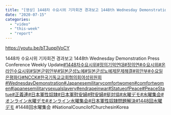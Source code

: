 ```yaml
---
title: "[영상] 1448차 수요시위 기자회견 경과보고 1448th Wednesday Demonstration Press Conference Weekly Update"
date: "2020-07-15"
categories: 
  - "video"
  - "this-week"
  - "report"
---
```


https://youtu.be/bT3uppIVoCY

1448차 수요시위 기자회견 경과보고 1448th Wednesday Demonstration Press Conference Weekly Update​[#1448차수요시위](https://www.facebook.com/hashtag/1448%EC%B0%A8%EC%88%98%EC%9A%94%EC%8B%9C%EC%9C%84?__eep__=6&__cft__[0]=AZW0SeGEUSyQGTkkxIg2pEccPnoAOwmUHskYKnFNEVvryfr6WTWPYn_Yr-3Ipk1YqhdxTfJgvftCPI2VatgwuCCBEdEWvGNhIWDqKv6wnlPkyw&__tn__=*NK-R)[#정의기억연대](https://www.facebook.com/hashtag/%EC%A0%95%EC%9D%98%EA%B8%B0%EC%96%B5%EC%97%B0%EB%8C%80?__eep__=6&__cft__[0]=AZW0SeGEUSyQGTkkxIg2pEccPnoAOwmUHskYKnFNEVvryfr6WTWPYn_Yr-3Ipk1YqhdxTfJgvftCPI2VatgwuCCBEdEWvGNhIWDqKv6wnlPkyw&__tn__=*NK-R)[#정의연](https://www.facebook.com/hashtag/%EC%A0%95%EC%9D%98%EC%97%B0?__eep__=6&__cft__[0]=AZW0SeGEUSyQGTkkxIg2pEccPnoAOwmUHskYKnFNEVvryfr6WTWPYn_Yr-3Ipk1YqhdxTfJgvftCPI2VatgwuCCBEdEWvGNhIWDqKv6wnlPkyw&__tn__=*NK-R)[#수요시위](https://www.facebook.com/hashtag/%EC%88%98%EC%9A%94%EC%8B%9C%EC%9C%84?__eep__=6&__cft__[0]=AZW0SeGEUSyQGTkkxIg2pEccPnoAOwmUHskYKnFNEVvryfr6WTWPYn_Yr-3Ipk1YqhdxTfJgvftCPI2VatgwuCCBEdEWvGNhIWDqKv6wnlPkyw&__tn__=*NK-R)[#온라인수요시위](https://www.facebook.com/hashtag/%EC%98%A8%EB%9D%BC%EC%9D%B8%EC%88%98%EC%9A%94%EC%8B%9C%EC%9C%84?__eep__=6&__cft__[0]=AZW0SeGEUSyQGTkkxIg2pEccPnoAOwmUHskYKnFNEVvryfr6WTWPYn_Yr-3Ipk1YqhdxTfJgvftCPI2VatgwuCCBEdEWvGNhIWDqKv6wnlPkyw&__tn__=*NK-R)[#일본군위안부](https://www.facebook.com/hashtag/%EC%9D%BC%EB%B3%B8%EA%B5%B0%EC%9C%84%EC%95%88%EB%B6%80?__eep__=6&__cft__[0]=AZW0SeGEUSyQGTkkxIg2pEccPnoAOwmUHskYKnFNEVvryfr6WTWPYn_Yr-3Ipk1YqhdxTfJgvftCPI2VatgwuCCBEdEWvGNhIWDqKv6wnlPkyw&__tn__=*NK-R)[#일본군성노예](https://www.facebook.com/hashtag/%EC%9D%BC%EB%B3%B8%EA%B5%B0%EC%84%B1%EB%85%B8%EC%98%88?__eep__=6&__cft__[0]=AZW0SeGEUSyQGTkkxIg2pEccPnoAOwmUHskYKnFNEVvryfr6WTWPYn_Yr-3Ipk1YqhdxTfJgvftCPI2VatgwuCCBEdEWvGNhIWDqKv6wnlPkyw&__tn__=*NK-R)[#일본군성노예제문제해결](https://www.facebook.com/hashtag/%EC%9D%BC%EB%B3%B8%EA%B5%B0%EC%84%B1%EB%85%B8%EC%98%88%EC%A0%9C%EB%AC%B8%EC%A0%9C%ED%95%B4%EA%B2%B0?__eep__=6&__cft__[0]=AZW0SeGEUSyQGTkkxIg2pEccPnoAOwmUHskYKnFNEVvryfr6WTWPYn_Yr-3Ipk1YqhdxTfJgvftCPI2VatgwuCCBEdEWvGNhIWDqKv6wnlPkyw&__tn__=*NK-R)[#위안부](https://www.facebook.com/hashtag/%EC%9C%84%EC%95%88%EB%B6%80?__eep__=6&__cft__[0]=AZW0SeGEUSyQGTkkxIg2pEccPnoAOwmUHskYKnFNEVvryfr6WTWPYn_Yr-3Ipk1YqhdxTfJgvftCPI2VatgwuCCBEdEWvGNhIWDqKv6wnlPkyw&__tn__=*NK-R)[#수요일은평화다](https://www.facebook.com/hashtag/%EC%88%98%EC%9A%94%EC%9D%BC%EC%9D%80%ED%8F%89%ED%99%94%EB%8B%A4?__eep__=6&__cft__[0]=AZW0SeGEUSyQGTkkxIg2pEccPnoAOwmUHskYKnFNEVvryfr6WTWPYn_Yr-3Ipk1YqhdxTfJgvftCPI2VatgwuCCBEdEWvGNhIWDqKv6wnlPkyw&__tn__=*NK-R)[#NCCK](https://www.facebook.com/hashtag/ncck?__eep__=6&__cft__[0]=AZW0SeGEUSyQGTkkxIg2pEccPnoAOwmUHskYKnFNEVvryfr6WTWPYn_Yr-3Ipk1YqhdxTfJgvftCPI2VatgwuCCBEdEWvGNhIWDqKv6wnlPkyw&__tn__=*NK-R)[#한국기독교교회협의회여성위원회](https://www.facebook.com/hashtag/%ED%95%9C%EA%B5%AD%EA%B8%B0%EB%8F%85%EA%B5%90%EA%B5%90%ED%9A%8C%ED%98%91%EC%9D%98%ED%9A%8C%EC%97%AC%EC%84%B1%EC%9C%84%EC%9B%90%ED%9A%8C?__eep__=6&__cft__[0]=AZW0SeGEUSyQGTkkxIg2pEccPnoAOwmUHskYKnFNEVvryfr6WTWPYn_Yr-3Ipk1YqhdxTfJgvftCPI2VatgwuCCBEdEWvGNhIWDqKv6wnlPkyw&__tn__=*NK-R)[#WednesdayDemonstration](https://www.facebook.com/hashtag/wednesdaydemonstration?__eep__=6&__cft__[0]=AZW0SeGEUSyQGTkkxIg2pEccPnoAOwmUHskYKnFNEVvryfr6WTWPYn_Yr-3Ipk1YqhdxTfJgvftCPI2VatgwuCCBEdEWvGNhIWDqKv6wnlPkyw&__tn__=*NK-R)[#Japanesemilitarycomfortwomen](https://www.facebook.com/hashtag/japanesemilitarycomfortwomen?__eep__=6&__cft__[0]=AZW0SeGEUSyQGTkkxIg2pEccPnoAOwmUHskYKnFNEVvryfr6WTWPYn_Yr-3Ipk1YqhdxTfJgvftCPI2VatgwuCCBEdEWvGNhIWDqKv6wnlPkyw&__tn__=*NK-R)[#comfortwomen](https://www.facebook.com/hashtag/comfortwomen?__eep__=6&__cft__[0]=AZW0SeGEUSyQGTkkxIg2pEccPnoAOwmUHskYKnFNEVvryfr6WTWPYn_Yr-3Ipk1YqhdxTfJgvftCPI2VatgwuCCBEdEWvGNhIWDqKv6wnlPkyw&__tn__=*NK-R)[#japanesemilitarysexualslavery](https://www.facebook.com/hashtag/japanesemilitarysexualslavery?__eep__=6&__cft__[0]=AZW0SeGEUSyQGTkkxIg2pEccPnoAOwmUHskYKnFNEVvryfr6WTWPYn_Yr-3Ipk1YqhdxTfJgvftCPI2VatgwuCCBEdEWvGNhIWDqKv6wnlPkyw&__tn__=*NK-R)[#endrapeinwar](https://www.facebook.com/hashtag/endrapeinwar?__eep__=6&__cft__[0]=AZW0SeGEUSyQGTkkxIg2pEccPnoAOwmUHskYKnFNEVvryfr6WTWPYn_Yr-3Ipk1YqhdxTfJgvftCPI2VatgwuCCBEdEWvGNhIWDqKv6wnlPkyw&__tn__=*NK-R)[#StatueofPeace](https://www.facebook.com/hashtag/statueofpeace?__eep__=6&__cft__[0]=AZW0SeGEUSyQGTkkxIg2pEccPnoAOwmUHskYKnFNEVvryfr6WTWPYn_Yr-3Ipk1YqhdxTfJgvftCPI2VatgwuCCBEdEWvGNhIWDqKv6wnlPkyw&__tn__=*NK-R)[#PeaceStatue](https://www.facebook.com/hashtag/peacestatue?__eep__=6&__cft__[0]=AZW0SeGEUSyQGTkkxIg2pEccPnoAOwmUHskYKnFNEVvryfr6WTWPYn_Yr-3Ipk1YqhdxTfJgvftCPI2VatgwuCCBEdEWvGNhIWDqKv6wnlPkyw&__tn__=*NK-R)[#正義連](https://www.facebook.com/hashtag/%E6%AD%A3%E7%BE%A9%E9%80%A3?__eep__=6&__cft__[0]=AZW0SeGEUSyQGTkkxIg2pEccPnoAOwmUHskYKnFNEVvryfr6WTWPYn_Yr-3Ipk1YqhdxTfJgvftCPI2VatgwuCCBEdEWvGNhIWDqKv6wnlPkyw&__tn__=*NK-R)[#日本軍性奴隷](https://www.facebook.com/hashtag/%E6%97%A5%E6%9C%AC%E8%BB%8D%E6%80%A7%E5%A5%B4%E9%9A%B7?__eep__=6&__cft__[0]=AZW0SeGEUSyQGTkkxIg2pEccPnoAOwmUHskYKnFNEVvryfr6WTWPYn_Yr-3Ipk1YqhdxTfJgvftCPI2VatgwuCCBEdEWvGNhIWDqKv6wnlPkyw&__tn__=*NK-R)[#日本軍慰安婦](https://www.facebook.com/hashtag/%E6%97%A5%E6%9C%AC%E8%BB%8D%E6%85%B0%E5%AE%89%E5%A9%A6?__eep__=6&__cft__[0]=AZW0SeGEUSyQGTkkxIg2pEccPnoAOwmUHskYKnFNEVvryfr6WTWPYn_Yr-3Ipk1YqhdxTfJgvftCPI2VatgwuCCBEdEWvGNhIWDqKv6wnlPkyw&__tn__=*NK-R)[#慰安婦](https://www.facebook.com/hashtag/%E6%85%B0%E5%AE%89%E5%A9%A6?__eep__=6&__cft__[0]=AZW0SeGEUSyQGTkkxIg2pEccPnoAOwmUHskYKnFNEVvryfr6WTWPYn_Yr-3Ipk1YqhdxTfJgvftCPI2VatgwuCCBEdEWvGNhIWDqKv6wnlPkyw&__tn__=*NK-R)[#挺対協](https://www.facebook.com/hashtag/%E6%8C%BA%E5%AF%BE%E5%8D%94?__eep__=6&__cft__[0]=AZW0SeGEUSyQGTkkxIg2pEccPnoAOwmUHskYKnFNEVvryfr6WTWPYn_Yr-3Ipk1YqhdxTfJgvftCPI2VatgwuCCBEdEWvGNhIWDqKv6wnlPkyw&__tn__=*NK-R)[#水曜デモ](https://www.facebook.com/hashtag/%E6%B0%B4%E6%9B%9C%E3%83%87%E3%83%A2?__eep__=6&__cft__[0]=AZW0SeGEUSyQGTkkxIg2pEccPnoAOwmUHskYKnFNEVvryfr6WTWPYn_Yr-3Ipk1YqhdxTfJgvftCPI2VatgwuCCBEdEWvGNhIWDqKv6wnlPkyw&__tn__=*NK-R)[#水曜集会](https://www.facebook.com/hashtag/%E6%B0%B4%E6%9B%9C%E9%9B%86%E4%BC%9A?__eep__=6&__cft__[0]=AZW0SeGEUSyQGTkkxIg2pEccPnoAOwmUHskYKnFNEVvryfr6WTWPYn_Yr-3Ipk1YqhdxTfJgvftCPI2VatgwuCCBEdEWvGNhIWDqKv6wnlPkyw&__tn__=*NK-R)[#オンライン水曜デモ](https://www.facebook.com/hashtag/%E3%82%AA%E3%83%B3%E3%83%A9%E3%82%A4%E3%83%B3%E6%B0%B4%E6%9B%9C%E3%83%87%E3%83%A2?__eep__=6&__cft__[0]=AZW0SeGEUSyQGTkkxIg2pEccPnoAOwmUHskYKnFNEVvryfr6WTWPYn_Yr-3Ipk1YqhdxTfJgvftCPI2VatgwuCCBEdEWvGNhIWDqKv6wnlPkyw&__tn__=*NK-R)[#オンライン水曜集会](https://www.facebook.com/hashtag/%E3%82%AA%E3%83%B3%E3%83%A9%E3%82%A4%E3%83%B3%E6%B0%B4%E6%9B%9C%E9%9B%86%E4%BC%9A?__eep__=6&__cft__[0]=AZW0SeGEUSyQGTkkxIg2pEccPnoAOwmUHskYKnFNEVvryfr6WTWPYn_Yr-3Ipk1YqhdxTfJgvftCPI2VatgwuCCBEdEWvGNhIWDqKv6wnlPkyw&__tn__=*NK-R)[#日本軍性奴隷問題解決](https://www.facebook.com/hashtag/%E6%97%A5%E6%9C%AC%E8%BB%8D%E6%80%A7%E5%A5%B4%E9%9A%B7%E5%95%8F%E9%A1%8C%E8%A7%A3%E6%B1%BA?__eep__=6&__cft__[0]=AZW0SeGEUSyQGTkkxIg2pEccPnoAOwmUHskYKnFNEVvryfr6WTWPYn_Yr-3Ipk1YqhdxTfJgvftCPI2VatgwuCCBEdEWvGNhIWDqKv6wnlPkyw&__tn__=*NK-R)[#1448回水曜デモ](https://www.facebook.com/hashtag/1448%E5%9B%9E%E6%B0%B4%E6%9B%9C%E3%83%87%E3%83%A2?__eep__=6&__cft__[0]=AZW0SeGEUSyQGTkkxIg2pEccPnoAOwmUHskYKnFNEVvryfr6WTWPYn_Yr-3Ipk1YqhdxTfJgvftCPI2VatgwuCCBEdEWvGNhIWDqKv6wnlPkyw&__tn__=*NK-R) #1448回水曜集会 #NationalCouncilofChurchesinKorea
